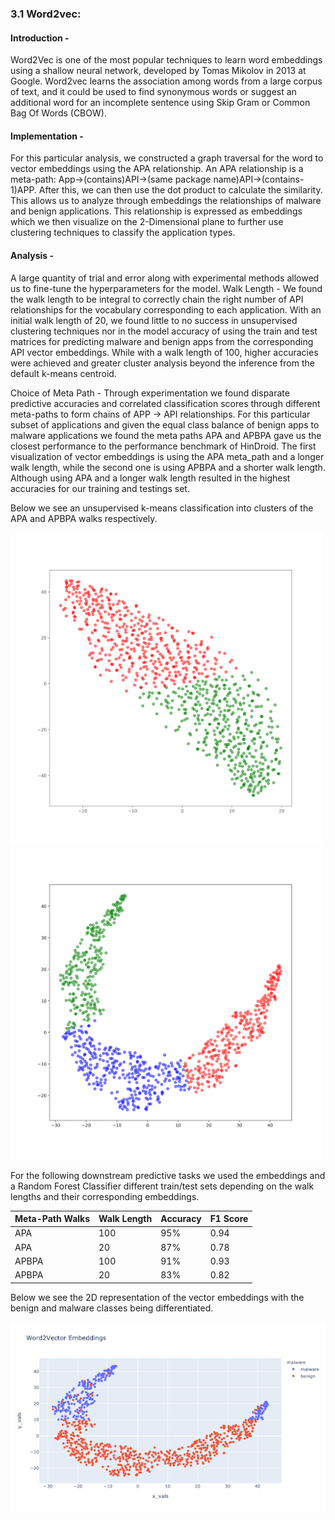 ### 3.1 Word2vec:
#### Introduction - 

Word2Vec is one of the most popular techniques to learn word embeddings using a shallow neural network, developed by Tomas Mikolov in 2013 at Google.  Word2vec learns the association among words from a large corpus of text, and it could be used to find synonymous words or suggest an additional word for an incomplete sentence using Skip Gram or Common Bag Of Words (CBOW).

#### Implementation - 

For this particular analysis, we constructed a graph traversal for the word to vector embeddings using the APA relationship. An APA relationship is a meta-path: App→(contains)API→(same package name)API→(contains-1)APP. After this, we can then use the dot product to calculate the similarity. This allows us to analyze through embeddings the relationships of malware and benign applications. This relationship is expressed as embeddings which we then visualize on the 2-Dimensional plane to further use clustering techniques to classify the application types.

#### Analysis - 
A large quantity of trial and error along with experimental methods allowed us to fine-tune the hyperparameters for the model. 
Walk Length - We found the walk length to be integral to correctly chain the right number of API relationships for the vocabulary corresponding to each application. With an initial walk length of 20, we found little to no success in unsupervised clustering techniques nor in the model accuracy of using the train and test matrices for predicting malware and benign apps from the corresponding API vector embeddings. While with a walk length of 100, higher accuracies were achieved and greater cluster analysis beyond the inference from the default k-means centroid. 

Choice of Meta Path - Through experimentation we found disparate predictive accuracies and correlated classification scores through different meta-paths to form chains of APP → API relationships. For this particular subset of applications and given the equal class balance of benign apps to malware applications we found the meta paths APA and APBPA gave us the closest performance to the performance benchmark of HinDroid. The first visualization of vector embeddings is using the APA meta_path and a longer walk length, while the second one is using APBPA and a shorter walk length. Although using APA and a longer walk length resulted in the highest accuracies for our training and testings set. 

Below we see an unsupervised k-means classification into clusters of the APA and APBPA walks respectively. 

<p float="left">
  <img src="Assets/images/wc2.png" width="500" />
  <img src="Assets/images/wc3.png" width="500" /> 
</p>

For the following downstream predictive tasks we used the embeddings and a Random Forest Classifier different train/test sets depending on the walk lengths and their corresponding embeddings.


| Meta-Path Walks | Walk Length | Accuracy | F1 Score |
| -- | --| - | -- |
| APA  | 100 | 95% | 0.94 |
| APA  | 20  | 87% | 0.78 |
| APBPA | 100 | 91% | 0.93 |
| APBPA | 20 | 83% | 0.82 |

Below we see the 2D representation of the vector embeddings with the benign and malware classes being differentiated. 

![image](Assets/images/w2v_act.png)
